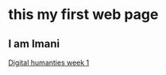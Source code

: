 # this my first web page
## I am Imani
[Digital humanties week 1](imanico.github.io/digitalhumanitiesinto)
